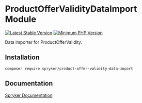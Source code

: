 # ProductOfferValidityDataImport Module
[![Latest Stable Version](https://poser.pugx.org/spryker/product-offer-validity-data-import/v/stable.svg)](https://packagist.org/packages/spryker/product-offer-validity-data-import)
[![Minimum PHP Version](https://img.shields.io/badge/php-%3E%3D%207.4-8892BF.svg)](https://php.net/)

Data importer for ProductOfferValidity.

## Installation

```
composer require spryker/product-offer-validity-data-import
```

## Documentation

[Spryker Documentation](https://academy.spryker.com/developing_with_spryker/module_guide/modules.html)
